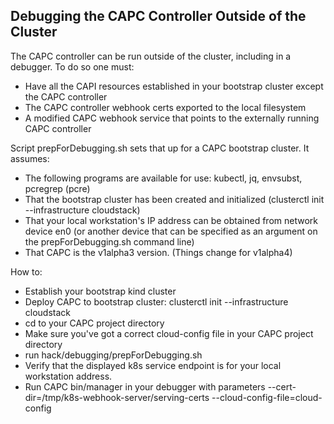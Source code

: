 ## Debugging the CAPC Controller Outside of the Cluster

The CAPC controller can be run outside of the cluster, including in a debugger.  To do so one must:
- Have all the CAPI resources established in your bootstrap cluster except the CAPC controller
- The CAPC controller webhook certs exported to the local filesystem
- A modified CAPC webhook service that points to the externally running CAPC controller

Script prepForDebugging.sh sets that up for a CAPC bootstrap cluster.  It assumes:
- The following programs are available for use: kubectl, jq, envsubst, pcregrep (pcre)
- That the bootstrap cluster has been created and initialized (clusterctl init --infrastructure cloudstack)
- That your local workstation's IP address can be obtained from network device en0 (or another device that can be specified as an argument on the prepForDebugging.sh command line)
- That CAPC is the v1alpha3 version.  (Things change for v1alpha4)

How to:
- Establish your bootstrap kind cluster
- Deploy CAPC to bootstrap cluster: clusterctl init --infrastructure cloudstack
- cd to your CAPC project directory
- Make sure you've got a correct cloud-config file in your CAPC project directory
- run hack/debugging/prepForDebugging.sh
- Verify that the displayed k8s service endpoint is for your local workstation address.
- Run CAPC bin/manager in your debugger with parameters --cert-dir=/tmp/k8s-webhook-server/serving-certs --cloud-config-file=cloud-config
